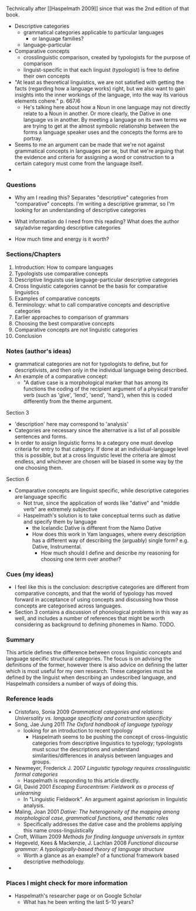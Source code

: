 Technically after [[Haspelmath 2009]] since that was the 2nd edition of that book.


- Descriptive categories
	- grammatical categories applicable to particular languages
		- or language families?
	- language-particular
- Comparative concepts
	- crosslinguistic comparison, created by typologists for the purpose of comparison
	- linguist-specific in that each linguist (typologist) is free to define their own concepts
- "At least as theoretical linguistics, we are not satisfied with getting the facts (regarding how a language works) right, but we also want to gain insights into the inner workings of the language, into the way its various elements cohere." p. 667/6
	- He's talking here about how a Noun in one language may not directly relate to a Noun in another. Or more clearly, the Dative in one language vs in another. By meeting a language on its own terms we are trying to get at the almost symbolic relationship between the forms a language speaker uses and the concepts the forms are to portray.
- Seems to me an argument can be made that we're not against grammatical concepts in languages per se, but that we're arguing that the evidence and criteria for assigning a word or construction to a certain category must come from the language itself. 
- 


### Questions
- Why am I reading this?
Separates "descriptive" categories from "comparative" concepts. 
I'm writing a descriptive grammar, so I'm looking for an understanding of descriptive categories

- What information do I need from this reading?
What does the author say/advise regarding descriptive categories

- How much time and energy is it worth?

### Sections/Chapters

1. Introduction: How to compare languages
2. Typologists use comparative concepts
3. Descriptive linguists use language-particular descriptive categories
4. Cross linguistic categories cannot be the basis for comparative linguistics
5. Examples of comparative concepts
6. Terminology: what to call comparative concepts and descriptive categories
7. Earlier approaches to comparison of grammars
8. Choosing the best comparative concepts
9. Comparative concepts are not linguistic categories
10. Conclusion

### Notes (author's ideas)

- grammatical categories are not for typologists to define, but for descriptivists, and then only in the individual language being described.
- An example of a comparative concept:
	- "A dative case is a morphological marker that has among its functions the coding of the recipient argument of a physical transfer verb (such as 'give', 'lend', 'send', 'hand'), when this is coded differently from the theme argument.

Section 3
- 'description' here may correspond to 'analysis'
- Categories are necessary since the alternative is a list of all possible sentences and forms.
- In order to assign linguistic forms to a category one must develop criteria for entry to that category. If done at an individual-language level this is possible, but at a cross linguistic level the criteria are almost endless, and whichever are chosen will be biased in some way by the one choosing them. 

Section 6
- Comparative concepts are linguist specific, while descriptive categories are language specific
	- Not true, since the application of words like "dative" and "middle verb" are extremely subjective
	- Haspelmath's solution is to take conceptual terms such as dative and specify them by language
		- the Icelandic Dative is different from the Namo Dative
		- How does this work in Yam languages, where every description has a different way of describing the (arguably) single form? e.g. Dative, Instrumental.
			- How much should I define and describe my reasoning for choosing one term over another?

### Cues (my ideas)

- I feel like this is the conclusion: descriptive categories are different from comparative concepts, and that the world of typology has moved forward in acceptance of using concepts and discussing how those concepts are categorised across languages. 
- Section 3 contains a discussion of phonological problems in this way as well, and includes a number of references that might be worth considering as background to defining phonemes in Namo. TODO.


### Summary
This article defines the difference between cross linguistic concepts and language specific structural categories. The focus is on advising the definitions of the former, however there is also advice on defining the latter which is most useful for my own research. These categories must be defined by the linguist when describing an undescribed language, and Haspelmath considers a number of ways of doing this. 



### Reference leads

- Cristofaro, Sonia 2009 *Grammatical categories and relations: Universality vs. language specificity and construction specificity*
- Song, Jae Jung 2011 *The Oxford handbook of language typology*
	- looking for an introduction to recent typology
		- Haspelmath seems to be pushing the concept of cross-linguistic categories from descriptive linguistics to typology; typologists must scour the descriptions and understand similarities/differences in analysis between languages and groups.
- Newmeyer, Frederick J. 2007 *Linguistic typology requires crosslinguistic formal categories*
	- Haspelmath is responding to this article directly.
- Gil, David 2001 *Escaping Eurocentrism: Fieldwork as a process of unlearning*
	- In "Linguistic Fieldwork". An argument against apriorism in linguistic analysis.
- Maling, Joan 2001 *Dative: The heterogeneity of the mapping among morphological case, grammatical functions, and thematic roles*
	- Specifically addresses the dative case and the problems applying this name cross-linguistically
- Croft, William 2009 *Methods for finding language universals in syntax*
- Hegeveld, Kees & Mackenzie, J. Lachlan 2008 *Functional discourse grammar: A typologically-based theory of language structure*
	- Worth a glance as an example? of a functional framework based descriptive methodology.
- 




### Places I might check for more information

- Haspelmath's researcher page or on Google Scholar
	- What has he been writing the last 5-10 years?